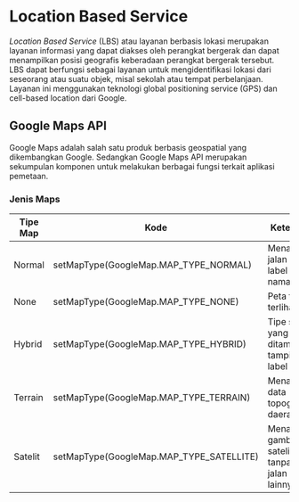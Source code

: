 # Location Based Service

*Location Based Service* (LBS) atau layanan berbasis lokasi merupakan layanan informasi yang dapat diakses oleh perangkat bergerak dan dapat menampilkan posisi geografis keberadaan perangkat bergerak tersebut. LBS dapat berfungsi sebagai layanan untuk mengidentifikasi lokasi dari seseorang atau suatu objek, misal sekolah atau tempat perbelanjaan. Layanan ini menggunakan teknologi global positioning service (GPS) dan cell-based location dari Google.

## Google Maps API

Google Maps adalah salah satu produk berbasis geospatial yang dikembangkan Google. Sedangkan Google Maps API merupakan sekumpulan komponen untuk melakukan berbagai fungsi  terkait aplikasi pemetaan.

### Jenis Maps

| Tipe Map | Kode                                     | Keterangan                                                    |
|----------|------------------------------------------|---------------------------------------------------------------|
| Normal   | setMapType(GoogleMap.MAP_TYPE_NORMAL)    | Menampilkan jalan beserta label namanya.                      |
| None     | setMapType(GoogleMap.MAP_TYPE_NONE)      | Peta tidak terlihat                                           |
| Hybrid   | setMapType(GoogleMap.MAP_TYPE_HYBRID)    | Tipe satelit yang ditambahkan tampilan label jalan            |
| Terrain  | setMapType(GoogleMap.MAP_TYPE_TERRAIN)   | Menampilkan data topografi daerah                             |
| Satelit  | setMapType(GoogleMap.MAP_TYPE_SATELLITE) | Menampilkan gambar satelit saja tanpa label jalan dan lainnya |

